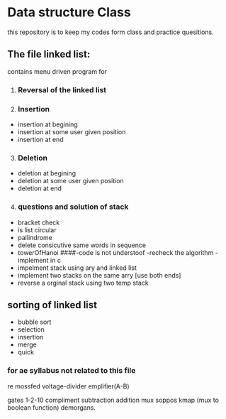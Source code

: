 # Data structure Class
this repository is to keep my codes form class and practice quesitions.

## The file linked list:
contains menu driven program for 
1. ### Reversal of the linked list

2. ### Insertion
- insertion at begining
- insertion at some user given position
- insertion at end

3. ### Deletion
- deletion at begining
- deletion at some user given position
- deletion at end

4. ### questions and solution of stack
- bracket check
- is list circular
- pallindrome
- delete consicutive same words in sequence
- towerOfHanoi ####-code is not understoof -recheck the algorithm -implement in c
- impelment stack using ary and linked list 
- implement two stacks on the same arry [use both ends]
- reverse a orginal stack using two temp stack

## sorting of linked list
- bubble sort
- selection 
- insertion 
- merge
- quick

### for ae syllabus not related to this file 
re 
mossfed 
voltage-divider 
emplifier(A-B)

gates 
1-2-10 compliment 
subtraction 
addition 
mux 
soppos 
kmap 
(mux to boolean function)
demorgans.
